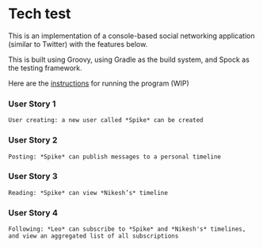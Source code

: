 # Tech test

This is an implementation of a console-based social networking application (similar to Twitter) with the features below.

This is built using Groovy, using Gradle as the build system, and Spock as the testing framework.

Here are the [instructions](instructions.md) for running the program (WIP)

### User Story 1

```
User creating: a new user called *Spike* can be created
```

### User Story 2

```
Posting: *Spike* can publish messages to a personal timeline
```

### User Story 3

```
Reading: *Spike* can view *Nikesh’s* timeline
```

### User Story 4

```
Following: *Leo* can subscribe to *Spike* and *Nikesh's* timelines, and view an aggregated list of all subscriptions
```
